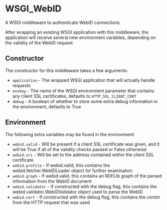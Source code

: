 WSGI\_WebID
===========

A WSGI middleware to authenticate WebID connections.

After wrapping an existing WSGI application with this middleware, the application will receive several new environment variables, depending on the validity of the WebID request.

Constructor
-----------

The constructor for this middleware takes a few arguments:

- `application` - The wrapped WSGI application that will actually handle requests
- `envkey` - The name of the WSGI environment parameter that contains any client SSL certificates, defaults to `HTTP_SSL_CLIENT_CERT`
- `debug` - A boolean of whether to store some extra debug information in the environment, defaults to True

Environment
-----------

The following extra variables may be found in the environment:

- `webid.valid` - Will be present if a client SSL certificate was given, and it will be True if all of the validity checks passed or False otherwise
- `webid.uri` - Will be set to the address contained within the client SSL certificate
- `webid.profile` - If webid.valid, this contains the webid.fetcher.WebIDLoader object for further examination
- `webid.graph` - If webid.valid, this contains an RDFLib graph of the parsed information from the WebID document
- `webid.validator` - If constructed with the debug flag, this contains the webid.validator.WebIDValidator object used to parse the WebID
- `webid.cert` - If constructed with the debug flag, this contains the certstr from the HTTP request that was used
